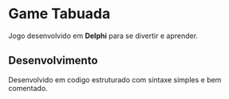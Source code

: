 # Game Tabuada

Jogo desenvolvido em **Delphi**  para se divertir e aprender.

## Desenvolvimento
Desenvolvido em codigo estruturado com sintaxe simples e bem comentado.
